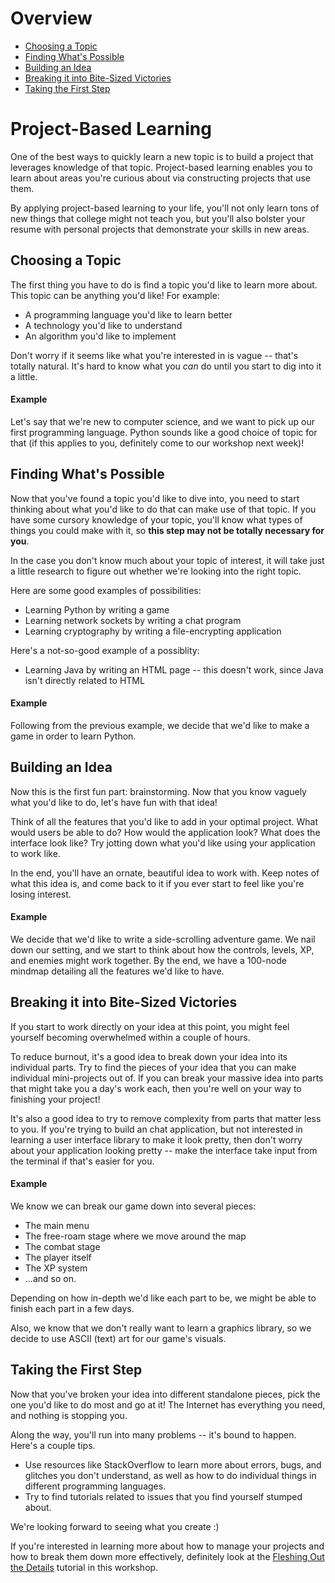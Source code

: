 # Overview

* [Choosing a Topic](#choosing-a-topic)
* [Finding What's Possible](#finding-whats-possible)
* [Building an Idea](#building-an-idea)
* [Breaking it into Bite-Sized Victories](#breaking-it-into-bite-sized-victories)
* [Taking the First Step](#taking-the-first-step)

# Project-Based Learning

One of the best ways to quickly learn a new topic is to build a project that leverages knowledge of that topic. Project-based learning enables you to learn about areas you're curious about via constructing projects that use them.

By applying project-based learning to your life, you'll not only learn tons of new things that college might not teach you, but you'll also bolster your resume with personal projects that demonstrate your skills in new areas.

## Choosing a Topic

The first thing you have to do is find a topic you'd like to learn more about. This topic can be anything you'd like! For example:

* A programming language you'd like to learn better
* A technology you'd like to understand
* An algorithm you'd like to implement

Don't worry if it seems like what you're interested in is vague -- that's totally natural. It's hard to know what you *can* do until you start to dig into it a little.

#### Example

Let's say that we're new to computer science, and we want to pick up our first programming language. Python sounds like a good choice of topic for that (if this applies to you, definitely come to our workshop next week)!

## Finding What's Possible

Now that you've found a topic you'd like to dive into, you need to start thinking about what you'd like to do that can make use of that topic. If you have some cursory knowledge of your topic, you'll know what types of things you could make with it, so **this step may not be totally necessary for you**.

In the case you don't know much about your topic of interest, it will take just a little research to figure out whether we're looking into the right topic.

Here are some good examples of possibilities:

* Learning Python by writing a game
* Learning network sockets by writing a chat program
* Learning cryptography by writing a file-encrypting application

Here's a not-so-good example of a possiblity:

* Learning Java by writing an HTML page -- this doesn't work, since Java isn't directly related to HTML

#### Example

Following from the previous example, we decide that we'd like to make a game in order to learn Python.

## Building an Idea

Now this is the first fun part: brainstorming. Now that you know vaguely what you'd like to do, let's have fun with that idea!

Think of all the features that you'd like to add in your optimal project. What would users be able to do? How would the application look? What does the interface look like? Try jotting down what you'd like using your application to work like.

In the end, you'll have an ornate, beautiful idea to work with. Keep notes of what this idea is, and come back to it if you ever start to feel like you're losing interest.

#### Example

We decide that we'd like to write a side-scrolling adventure game. We nail down our setting, and we start to think about how the controls, levels, XP, and enemies might work together. By the end, we have a 100-node mindmap detailing all the features we'd like to have.

## Breaking it into Bite-Sized Victories

If you start to work directly on your idea at this point, you might feel yourself becoming overwhelmed within a couple of hours.

To reduce burnout, it's a good idea to break down your idea into its individual parts. Try to find the pieces of your idea that you can make individual mini-projects out of. If you can break your massive idea into parts that might take you a day's work each, then you're well on your way to finishing your project!

It's also a good idea to try to remove complexity from parts that matter less to you. If you're trying to build an chat application, but not interested in learning a user interface library to make it look pretty, then don't worry about your application looking pretty -- make the interface take input from the terminal if that's easier for you.

#### Example

We know we can break our game down into several pieces:

* The main menu
* The free-roam stage where we move around the map
* The combat stage
* The player itself
* The XP system
* ...and so on.

Depending on how in-depth we'd like each part to be, we might be able to finish each part in a few days.

Also, we know that we don't really want to learn a graphics library, so we decide to use ASCII (text) art for our game's visuals.

## Taking the First Step

Now that you've broken your idea into different standalone pieces, pick the one you'd like to do most and go at it! The Internet has everything you need, and nothing is stopping you.

Along the way, you'll run into many problems -- it's bound to happen. Here's a couple tips.

* Use resources like StackOverflow to learn more about errors, bugs, and glitches you don't understand, as well as how to do individual things in different programming languages.
* Try to find tutorials related to issues that you find yourself stumped about.

We're looking forward to seeing what you create :)

If you're interested in learning more about how to manage your projects and how to break them down more effectively, definitely look at the [Fleshing Out the Details](FleshingOutTheDetails.md) tutorial in this workshop.